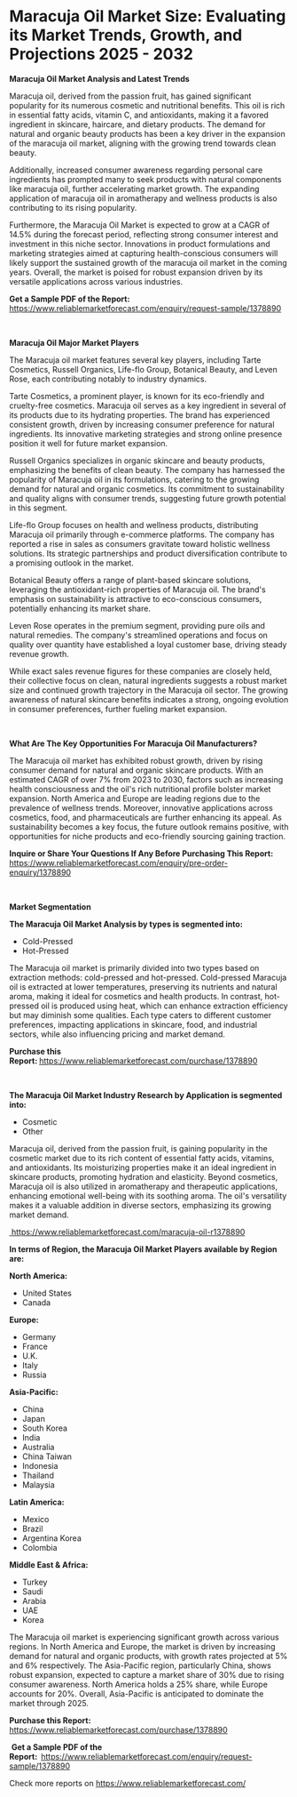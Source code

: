 <p><h1>Maracuja Oil Market Size: Evaluating its Market Trends, Growth, and Projections 2025 - 2032</h1></p><p><strong>Maracuja Oil Market Analysis and Latest Trends</strong></p>
<p><p>Maracuja oil, derived from the passion fruit, has gained significant popularity for its numerous cosmetic and nutritional benefits. This oil is rich in essential fatty acids, vitamin C, and antioxidants, making it a favored ingredient in skincare, haircare, and dietary products. The demand for natural and organic beauty products has been a key driver in the expansion of the maracuja oil market, aligning with the growing trend towards clean beauty.</p><p>Additionally, increased consumer awareness regarding personal care ingredients has prompted many to seek products with natural components like maracuja oil, further accelerating market growth. The expanding application of maracuja oil in aromatherapy and wellness products is also contributing to its rising popularity. </p><p>Furthermore, the Maracuja Oil Market is expected to grow at a CAGR of 14.5% during the forecast period, reflecting strong consumer interest and investment in this niche sector. Innovations in product formulations and marketing strategies aimed at capturing health-conscious consumers will likely support the sustained growth of the maracuja oil market in the coming years. Overall, the market is poised for robust expansion driven by its versatile applications across various industries.</p></p>
<p><strong>Get a Sample PDF of the Report:&nbsp;</strong> <a href="https://www.reliablemarketforecast.com/enquiry/request-sample/1378890?utm_campaign=2245&utm_medium=2&utm_source=Github&utm_content=ia&utm_term=05022025&utm_id=maracuja-oil">https://www.reliablemarketforecast.com/enquiry/request-sample/1378890</a></p>
<p>&nbsp;</p>
<p><strong>Maracuja Oil Major Market Players</strong></p>
<p><p>The Maracuja oil market features several key players, including Tarte Cosmetics, Russell Organics, Life-flo Group, Botanical Beauty, and Leven Rose, each contributing notably to industry dynamics.</p><p>Tarte Cosmetics, a prominent player, is known for its eco-friendly and cruelty-free cosmetics. Maracuja oil serves as a key ingredient in several of its products due to its hydrating properties. The brand has experienced consistent growth, driven by increasing consumer preference for natural ingredients. Its innovative marketing strategies and strong online presence position it well for future market expansion.</p><p>Russell Organics specializes in organic skincare and beauty products, emphasizing the benefits of clean beauty. The company has harnessed the popularity of Maracuja oil in its formulations, catering to the growing demand for natural and organic cosmetics. Its commitment to sustainability and quality aligns with consumer trends, suggesting future growth potential in this segment.</p><p>Life-flo Group focuses on health and wellness products, distributing Maracuja oil primarily through e-commerce platforms. The company has reported a rise in sales as consumers gravitate toward holistic wellness solutions. Its strategic partnerships and product diversification contribute to a promising outlook in the market.</p><p>Botanical Beauty offers a range of plant-based skincare solutions, leveraging the antioxidant-rich properties of Maracuja oil. The brand's emphasis on sustainability is attractive to eco-conscious consumers, potentially enhancing its market share.</p><p>Leven Rose operates in the premium segment, providing pure oils and natural remedies. The company's streamlined operations and focus on quality over quantity have established a loyal customer base, driving steady revenue growth.</p><p>While exact sales revenue figures for these companies are closely held, their collective focus on clean, natural ingredients suggests a robust market size and continued growth trajectory in the Maracuja oil sector. The growing awareness of natural skincare benefits indicates a strong, ongoing evolution in consumer preferences, further fueling market expansion.</p></p>
<p>&nbsp;</p>
<p><strong>What Are The Key Opportunities For Maracuja Oil Manufacturers?</strong></p>
<p><p>The Maracuja oil market has exhibited robust growth, driven by rising consumer demand for natural and organic skincare products. With an estimated CAGR of over 7% from 2023 to 2030, factors such as increasing health consciousness and the oil's rich nutritional profile bolster market expansion. North America and Europe are leading regions due to the prevalence of wellness trends. Moreover, innovative applications across cosmetics, food, and pharmaceuticals are further enhancing its appeal. As sustainability becomes a key focus, the future outlook remains positive, with opportunities for niche products and eco-friendly sourcing gaining traction.</p></p>
<p><strong>Inquire or Share Your Questions If Any Before Purchasing This Report:</strong> <a href="https://www.reliablemarketforecast.com/enquiry/pre-order-enquiry/1378890?utm_campaign=2245&utm_medium=2&utm_source=Github&utm_content=ia&utm_term=05022025&utm_id=maracuja-oil">https://www.reliablemarketforecast.com/enquiry/pre-order-enquiry/1378890</a></p>
<p>&nbsp;</p>
<p><strong>Market Segmentation</strong></p>
<p><strong>The Maracuja Oil Market Analysis by types is segmented into:</strong></p>
<p><ul><li>Cold-Pressed</li><li>Hot-Pressed</li></ul></p>
<p><p>The Maracuja oil market is primarily divided into two types based on extraction methods: cold-pressed and hot-pressed. Cold-pressed Maracuja oil is extracted at lower temperatures, preserving its nutrients and natural aroma, making it ideal for cosmetics and health products. In contrast, hot-pressed oil is produced using heat, which can enhance extraction efficiency but may diminish some qualities. Each type caters to different customer preferences, impacting applications in skincare, food, and industrial sectors, while also influencing pricing and market demand.</p></p>
<p><strong>Purchase this Report:&nbsp;</strong><a href="https://www.reliablemarketforecast.com/purchase/1378890?utm_campaign=2245&utm_medium=2&utm_source=Github&utm_content=ia&utm_term=05022025&utm_id=maracuja-oil">https://www.reliablemarketforecast.com/purchase/1378890</a></p>
<p>&nbsp;</p>
<p><strong>The Maracuja Oil Market Industry Research by Application is segmented into:</strong></p>
<p><ul><li>Cosmetic</li><li>Other</li></ul></p>
<p><p>Maracuja oil, derived from the passion fruit, is gaining popularity in the cosmetic market due to its rich content of essential fatty acids, vitamins, and antioxidants. Its moisturizing properties make it an ideal ingredient in skincare products, promoting hydration and elasticity. Beyond cosmetics, Maracuja oil is also utilized in aromatherapy and therapeutic applications, enhancing emotional well-being with its soothing aroma. The oil's versatility makes it a valuable addition in diverse sectors, emphasizing its growing market demand.</p></p>
<p><a href="https://www.reliablemarketforecast.com/maracuja-oil-r1378890?utm_campaign=2245&utm_medium=2&utm_source=Github&utm_content=ia&utm_term=05022025&utm_id=maracuja-oil">&nbsp;https://www.reliablemarketforecast.com/maracuja-oil-r1378890</a></p>
<p><strong>In terms of Region, the Maracuja Oil Market Players available by Region are:</strong></p>
<p>
    <p> <strong> North America: </strong>
        <ul>
            <li>United States</li>
            <li>Canada</li>
        </ul>
        </p> 
    <p> <strong> Europe: </strong>
        <ul>
            <li>Germany</li>
            <li>France</li>
            <li>U.K.</li>
            <li>Italy</li>
            <li>Russia</li>
        </ul>
        </p> 
    <p> <strong> Asia-Pacific: </strong>
        <ul>
            <li>China</li>
            <li>Japan</li>
            <li>South Korea</li>
            <li>India</li>
            <li>Australia</li>
            <li>China Taiwan</li>
            <li>Indonesia</li>
            <li>Thailand</li>
            <li>Malaysia</li>
        </ul>
        </p> 
    <p> <strong> Latin America: </strong>
        <ul>
            <li>Mexico</li>
            <li>Brazil</li>
            <li>Argentina Korea</li>
            <li>Colombia</li>
        </ul>
        </p> 
    <p> <strong> Middle East & Africa: </strong>
        <ul>
            <li>Turkey</li>
            <li>Saudi</li>
            <li>Arabia</li>
            <li>UAE</li>
            <li>Korea</li>
        </ul>
    </p>
    </p>
<p><p>The Maracuja oil market is experiencing significant growth across various regions. In North America and Europe, the market is driven by increasing demand for natural and organic products, with growth rates projected at 5% and 6% respectively. The Asia-Pacific region, particularly China, shows robust expansion, expected to capture a market share of 30% due to rising consumer awareness. North America holds a 25% share, while Europe accounts for 20%. Overall, Asia-Pacific is anticipated to dominate the market through 2025.</p></p>
<p><strong>Purchase this Report: </strong><a href="https://www.reliablemarketforecast.com/purchase/1378890?utm_campaign=2245&utm_medium=2&utm_source=Github&utm_content=ia&utm_term=05022025&utm_id=maracuja-oil">https://www.reliablemarketforecast.com/purchase/1378890</a></p>
<p>&nbsp;<strong>Get a Sample PDF of the Report:&nbsp;&nbsp;</strong><a href="https://www.reliablemarketforecast.com/enquiry/request-sample/1378890?utm_campaign=2245&utm_medium=2&utm_source=Github&utm_content=ia&utm_term=05022025&utm_id=maracuja-oil">https://www.reliablemarketforecast.com/enquiry/request-sample/1378890</a></p>
<p><strong></strong></p>
<p>Check more reports on <a href="https://www.reliablemarketforecast.com/?utm_campaign=2245&utm_medium=2&utm_source=Github&utm_content=ia&utm_term=05022025&utm_id=maracuja-oil">https://www.reliablemarketforecast.com/</a></p>